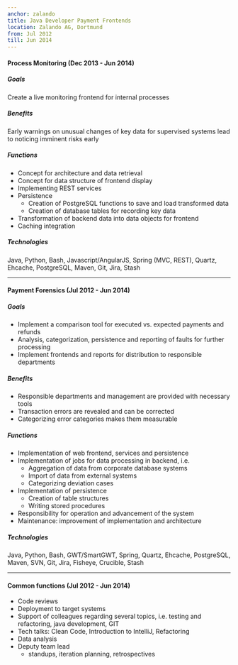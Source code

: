 ```yaml
---
anchor: zalando
title: Java Developer Payment Frontends
location: Zalando AG, Dortmund
from: Jul 2012
till: Jun 2014
---
```


#### Process Monitoring (Dec 2013 - Jun 2014)

##### Goals
Create a live monitoring frontend for internal processes

##### Benefits
Early warnings on unusual changes of key data for supervised systems lead to noticing
imminent risks early

##### Functions
* Concept for architecture and data retrieval
* Concept for data structure of frontend display
* Implementing REST services
* Persistence
  * Creation of PostgreSQL functions to save and load transformed data
  * Creation of database tables for recording key data
* Transformation of backend data into data objects for frontend
* Caching integration


##### Technologies
Java, Python, Bash, Javascript/AngularJS, Spring (MVC, REST), Quartz, Ehcache, PostgreSQL,
Maven, Git, Jira, Stash

***


#### Payment Forensics (Jul 2012 - Jun 2014)

##### Goals
* Implement a comparison tool for executed vs. expected payments and refunds
* Analysis, categorization, persistence and reporting of faults for further processing
* Implement frontends and reports for distribution to responsible departments

##### Benefits
* Responsible departments and management are provided with necessary tools
* Transaction errors are revealed and can be corrected
* Categorizing error categories makes them measurable

##### Functions
* Implementation of web frontend, services and persistence
* Implementation of jobs for data processing in backend, i.e.
  * Aggregation of data from corporate database systems
  * Import of data from external systems
  * Categorizing deviation cases
* Implementation of persistence
  * Creation of table structures
  * Writing stored procedures
* Responsibility for operation and advancement of the system
* Maintenance: improvement of implementation and architecture

##### Technologies
Java, Python, Bash, GWT/SmartGWT, Spring, Quartz, Ehcache, PostgreSQL, Maven, SVN, Git,
Jira, Fisheye, Crucible, Stash

***


#### Common functions (Jul 2012 - Jun 2014)
* Code reviews
* Deployment to target systems
* Support of colleagues regarding several topics, i.e. testing and refactoring,
  java development, GIT
* Tech talks: Clean Code, Introduction to IntelliJ, Refactoring
* Data analysis
* Deputy team lead
  * standups, iteration planning, retrospectives
